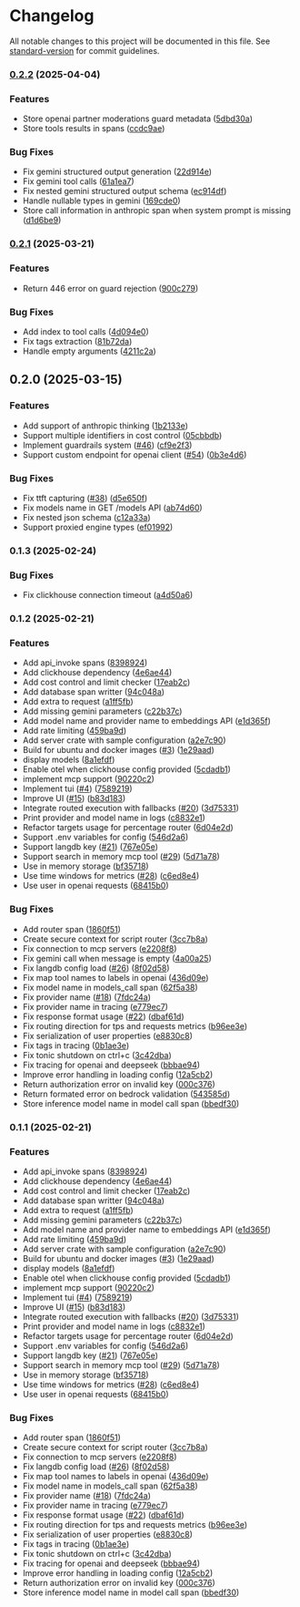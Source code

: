 # Changelog

All notable changes to this project will be documented in this file. See [standard-version](https://github.com/conventional-changelog/standard-version) for commit guidelines.

### [0.2.2](https://github.com/langdb/langdb-cloud/compare/0.2.1...0.2.2) (2025-04-04)


### Features

* Store openai partner moderations guard metadata ([5dbd30a](https://github.com/langdb/langdb-cloud/commit/5dbd30a331d32bfceb467ccff57f1d018bbc2f9d))
* Store tools results in spans ([ccdc9ae](https://github.com/langdb/langdb-cloud/commit/ccdc9aea7dc50f700891b17ab647f1c58c56049d))


### Bug Fixes

* Fix gemini structured output generation ([22d914e](https://github.com/langdb/langdb-cloud/commit/22d914ee4c7d06bc1a6dc5144c9f51e1ddd12bd4))
* Fix gemini tool calls ([61a1ea7](https://github.com/langdb/langdb-cloud/commit/61a1ea7b82d31e9f48a4fe21482b94f2eea2e7b2))
* Fix nested gemini structured output schema ([ec914df](https://github.com/langdb/langdb-cloud/commit/ec914df60db8c2ced45429386920f84f02cfb070))
* Handle nullable types in gemini ([169cde0](https://github.com/langdb/langdb-cloud/commit/169cde0c7e323499eadeded1ecb144f5d32bd6d6))
* Store call information in anthropic span when system prompt is missing ([d1d6be9](https://github.com/langdb/langdb-cloud/commit/d1d6be92e7fe7208dfa3c581346be71ce62acb27))

### [0.2.1](https://github.com/langdb/langdb-cloud/compare/0.2.0...0.2.1) (2025-03-21)


### Features

* Return 446 error on guard rejection ([900c279](https://github.com/langdb/langdb-cloud/commit/900c2796fcf4f34273ff3d4bee3b2738c1dac971))


### Bug Fixes

* Add index to tool calls ([4d094e0](https://github.com/langdb/langdb-cloud/commit/4d094e078be1fa130daf19af039932598616011a))
* Fix tags extraction ([81b72da](https://github.com/langdb/langdb-cloud/commit/81b72da2591adf14c75537c3396c45732a0a9980))
* Handle empty arguments ([4211c2a](https://github.com/langdb/langdb-cloud/commit/4211c2ad7c64c1c0c5a5e47e94eca0e20c058c1a))

## 0.2.0 (2025-03-15)


### Features

* Add support of anthropic thinking ([1b2133e](https://github.com/langdb/langdb-cloud/commit/1b2133e92d7547a9464cb9965de2b6c8adeefaa3))
* Support multiple identifiers in cost control ([05cbbdb](https://github.com/langdb/langdb-cloud/commit/05cbbdbf940cf6049675ae6692e4ec28b73f8824))
* Implement guardrails system ([#46](https://github.com/langdb/langdb-cloud/issues/46)) ([cf9e2f3](https://github.com/langdb/langdb-cloud/commit/cf9e2f3236393f3bfb56d1f4257e8b9e3d5fa655))
* Support custom endpoint for openai client ([#54](https://github.com/langdb/langdb-cloud/issues/54)) ([0b3e4d6](https://github.com/langdb/langdb-cloud/commit/0b3e4d6dd4498dd8ad6a770d45a93371f33546fd))

### Bug Fixes
* Fix ttft capturing ([#38](https://github.com/langdb/langdb-cloud/issues/38)) ([d5e650f](https://github.com/langdb/langdb-cloud/commit/d5e650f02f14d4652c162329b5c4b34eab3c6c28))
* Fix models name in GET /models API ([ab74d60](https://github.com/langdb/langdb-cloud/commit/ab74d60a5d53aec15c045875fc2fa4f0a229c993))
* Fix nested json schema ([c12a33a](https://github.com/langdb/langdb-cloud/commit/c12a33a3468467f67301a2562211104cb3c56334))
* Support proxied engine types ([ef01992](https://github.com/langdb/langdb-cloud/commit/ef01992c939a846e356c5d9d3a15e2143c9aa053))

### 0.1.3 (2025-02-24)


### Bug Fixes

* Fix clickhouse connection timeout ([a4d50a6](https://github.com/langdb/langdb-cloud/commit/a4d50a6a3a036822075b33d99d11e09c3f3e74ee))

### 0.1.2 (2025-02-21)


### Features

* Add api_invoke spans ([8398924](https://github.com/langdb/langdb-cloud/commit/83989242ebeb89626f95ba60e641cc48ddb81e1a))
* Add clickhouse dependency ([4e6ae44](https://github.com/langdb/langdb-cloud/commit/4e6ae44244d78baaaf4a1ca2db8d34e0d4aaf490))
* Add cost control and limit checker ([17eab2c](https://github.com/langdb/langdb-cloud/commit/17eab2cc5298f5421d2198bceb500bd5cf593010))
* Add database span writter ([94c048a](https://github.com/langdb/langdb-cloud/commit/94c048a3d6d30e44d69300b7cedb877a1a19e66a))
* Add extra to request ([a1ff5fb](https://github.com/langdb/langdb-cloud/commit/a1ff5fb71529350b5a1541f9d934a865f1373614))
* Add missing gemini parameters ([c22b37c](https://github.com/langdb/langdb-cloud/commit/c22b37cb4aef07ca82b9a4e95b8421270c022e49))
* Add model name and provider name to embeddings API ([e1d365f](https://github.com/langdb/langdb-cloud/commit/e1d365f31b58727c2c496ebdb41547d1bde27fa8))
* Add rate limiting ([459ba9d](https://github.com/langdb/langdb-cloud/commit/459ba9d4eb4ccaf8fbc2d4df696df85637320ea9))
* Add server crate with sample configuration ([a2e7c90](https://github.com/langdb/langdb-cloud/commit/a2e7c9025e9ca4116860916fbc183c97bccc89b4))
* Build for ubuntu and docker images ([#3](https://github.com/langdb/langdb-cloud/issues/3)) ([1e29aad](https://github.com/langdb/langdb-cloud/commit/1e29aad79853015760a7f2f06f7e9e993e60c8b2))
* display models ([8a1efdf](https://github.com/langdb/langdb-cloud/commit/8a1efdfc6e99a5728d5a962a7897f74a621c9d6d))
* Enable otel when clickhouse config provided ([5cdadb1](https://github.com/langdb/langdb-cloud/commit/5cdadb169502c1864f2a31588fc4ad4b1eb24e07))
* implement mcp support ([90220c2](https://github.com/langdb/langdb-cloud/commit/90220c289f5d37666002fd957d4cd0199013dac0))
* Implement tui ([#4](https://github.com/langdb/langdb-cloud/issues/4)) ([7589219](https://github.com/langdb/langdb-cloud/commit/758921962d9d2140b9814ad374f5e1e4ffc90d24))
* Improve UI ([#15](https://github.com/langdb/langdb-cloud/issues/15)) ([b83d183](https://github.com/langdb/langdb-cloud/commit/b83d18391dba63edbf2f14855f18b95513c15cb9))
* Integrate routed execution with fallbacks ([#20](https://github.com/langdb/langdb-cloud/issues/20)) ([3d75331](https://github.com/langdb/langdb-cloud/commit/3d75331cd49b4cb031371685539c3ff102f0d666))
* Print provider and model name in logs ([c8832e1](https://github.com/langdb/langdb-cloud/commit/c8832e1169c4c907ea19fe126ac8abdea8664f5e))
* Refactor targets usage for percentage router ([6d04e2d](https://github.com/langdb/langdb-cloud/commit/6d04e2d736ba8837e57de8b311c8eaf8baaf62b8))
* Support .env variables for config ([546d2a6](https://github.com/langdb/langdb-cloud/commit/546d2a66ab51263c857a7424570bddc8ad737271))
* Support langdb key ([#21](https://github.com/langdb/langdb-cloud/issues/21)) ([767e05e](https://github.com/langdb/langdb-cloud/commit/767e05e450b8d61bc345c0849feb20e6bf7dd07f))
* Support search in memory mcp tool ([#29](https://github.com/langdb/langdb-cloud/issues/29)) ([5d71a78](https://github.com/langdb/langdb-cloud/commit/5d71a783026ebad1eb3525b7ffd28be6ba8fb89f))
* Use in memory storage ([bf35718](https://github.com/langdb/langdb-cloud/commit/bf357181d34e02392444ddc465e880a720e9a4b8))
* Use time windows for metrics ([#28](https://github.com/langdb/langdb-cloud/issues/28)) ([c6ed8e4](https://github.com/langdb/langdb-cloud/commit/c6ed8e46dec5b25b88844e853960d39ab1034e1c))
* Use user in openai requests ([68415b0](https://github.com/langdb/langdb-cloud/commit/68415b015f4238ed942e4d5c293119c5fc6b995a))


### Bug Fixes

* Add router span ([1860f51](https://github.com/langdb/langdb-cloud/commit/1860f51b2874fa81e4117b35dc3e1f98f439413b))
* Create secure context for script router ([3cc7b8a](https://github.com/langdb/langdb-cloud/commit/3cc7b8affd6d9fe0190f4bab530eca5a33d15ca8))
* Fix connection to mcp servers ([e2208f8](https://github.com/langdb/langdb-cloud/commit/e2208f8d21eabe52e274e4b6777a6eee9cda0815))
* Fix gemini call when message is empty ([4a00a25](https://github.com/langdb/langdb-cloud/commit/4a00a258007ae175b33578df2e0b147c055c41e1))
* Fix langdb config load ([#26](https://github.com/langdb/langdb-cloud/issues/26)) ([8f02d58](https://github.com/langdb/langdb-cloud/commit/8f02d587a66ccf557290050a30ea2c16ed9d2745))
* Fix map tool names to labels in openai ([436d09e](https://github.com/langdb/langdb-cloud/commit/436d09e70b9ec907ee1c3a42a59b6f7e0561b9e4))
* Fix model name in models_call span ([62f5a38](https://github.com/langdb/langdb-cloud/commit/62f5a382228ee757b054f455ef75308cf5bf4b42))
* Fix provider name ([#18](https://github.com/langdb/langdb-cloud/issues/18)) ([7fdc24a](https://github.com/langdb/langdb-cloud/commit/7fdc24a883fa8462eed7d0512d76649f887c0b06))
* Fix provider name in tracing ([e779ec7](https://github.com/langdb/langdb-cloud/commit/e779ec76b49e9fae45ef14cf9a9826bb8e66a1ce))
* Fix response format usage ([#22](https://github.com/langdb/langdb-cloud/issues/22)) ([dbaf61d](https://github.com/langdb/langdb-cloud/commit/dbaf61d16d34a6a1747a982ad8d1ac7150963991))
* Fix routing direction for tps and requests metrics ([b96ee3e](https://github.com/langdb/langdb-cloud/commit/b96ee3ebf7cb03700442897371e1e12a001eeead))
* Fix serialization of user properties ([e8830c8](https://github.com/langdb/langdb-cloud/commit/e8830c82b405f73db6af3489a3238f84635a420f))
* Fix tags in tracing ([0b1ae3e](https://github.com/langdb/langdb-cloud/commit/0b1ae3ef2e473b52a132605313373dea6babddfd))
* Fix tonic shutdown on ctrl+c ([3c42dba](https://github.com/langdb/langdb-cloud/commit/3c42dba456ea566519cff5817d9d3bbf5ce40a7f))
* Fix tracing for openai and deepseek ([bbbae94](https://github.com/langdb/langdb-cloud/commit/bbbae94e7b2f0b89d12a6f00a07bf344857d044e))
* Improve error handling in loading config ([12a5cb2](https://github.com/langdb/langdb-cloud/commit/12a5cb26d94010f8c52f221dd9f5debea9c7f9bc))
* Return authorization error on invalid key ([000c376](https://github.com/langdb/langdb-cloud/commit/000c376db6c733fbc522050a2f3d9a9639b568d0))
* Return formated error on bedrock validation ([543585d](https://github.com/langdb/langdb-cloud/commit/543585d468514df3598a4def01ab985d6f802303))
* Store inference model name in model call span ([bbedf30](https://github.com/langdb/langdb-cloud/commit/bbedf300416edd5a7f39ade51065568b6e6716e9))

### 0.1.1 (2025-02-21)


### Features

* Add api_invoke spans ([8398924](https://github.com/langdb/ai-gateway/commit/83989242ebeb89626f95ba60e641cc48ddb81e1a))
* Add clickhouse dependency ([4e6ae44](https://github.com/langdb/ai-gateway/commit/4e6ae44244d78baaaf4a1ca2db8d34e0d4aaf490))
* Add cost control and limit checker ([17eab2c](https://github.com/langdb/ai-gateway/commit/17eab2cc5298f5421d2198bceb500bd5cf593010))
* Add database span writter ([94c048a](https://github.com/langdb/ai-gateway/commit/94c048a3d6d30e44d69300b7cedb877a1a19e66a))
* Add extra to request ([a1ff5fb](https://github.com/langdb/ai-gateway/commit/a1ff5fb71529350b5a1541f9d934a865f1373614))
* Add missing gemini parameters ([c22b37c](https://github.com/langdb/ai-gateway/commit/c22b37cb4aef07ca82b9a4e95b8421270c022e49))
* Add model name and provider name to embeddings API ([e1d365f](https://github.com/langdb/ai-gateway/commit/e1d365f31b58727c2c496ebdb41547d1bde27fa8))
* Add rate limiting ([459ba9d](https://github.com/langdb/ai-gateway/commit/459ba9d4eb4ccaf8fbc2d4df696df85637320ea9))
* Add server crate with sample configuration ([a2e7c90](https://github.com/langdb/ai-gateway/commit/a2e7c9025e9ca4116860916fbc183c97bccc89b4))
* Build for ubuntu and docker images ([#3](https://github.com/langdb/ai-gateway/issues/3)) ([1e29aad](https://github.com/langdb/ai-gateway/commit/1e29aad79853015760a7f2f06f7e9e993e60c8b2))
* display models ([8a1efdf](https://github.com/langdb/ai-gateway/commit/8a1efdfc6e99a5728d5a962a7897f74a621c9d6d))
* Enable otel when clickhouse config provided ([5cdadb1](https://github.com/langdb/ai-gateway/commit/5cdadb169502c1864f2a31588fc4ad4b1eb24e07))
* implement mcp support ([90220c2](https://github.com/langdb/ai-gateway/commit/90220c289f5d37666002fd957d4cd0199013dac0))
* Implement tui ([#4](https://github.com/langdb/ai-gateway/issues/4)) ([7589219](https://github.com/langdb/ai-gateway/commit/758921962d9d2140b9814ad374f5e1e4ffc90d24))
* Improve UI ([#15](https://github.com/langdb/ai-gateway/issues/15)) ([b83d183](https://github.com/langdb/ai-gateway/commit/b83d18391dba63edbf2f14855f18b95513c15cb9))
* Integrate routed execution with fallbacks ([#20](https://github.com/langdb/ai-gateway/issues/20)) ([3d75331](https://github.com/langdb/ai-gateway/commit/3d75331cd49b4cb031371685539c3ff102f0d666))
* Print provider and model name in logs ([c8832e1](https://github.com/langdb/ai-gateway/commit/c8832e1169c4c907ea19fe126ac8abdea8664f5e))
* Refactor targets usage for percentage router ([6d04e2d](https://github.com/langdb/ai-gateway/commit/6d04e2d736ba8837e57de8b311c8eaf8baaf62b8))
* Support .env variables for config ([546d2a6](https://github.com/langdb/ai-gateway/commit/546d2a66ab51263c857a7424570bddc8ad737271))
* Support langdb key ([#21](https://github.com/langdb/ai-gateway/issues/21)) ([767e05e](https://github.com/langdb/ai-gateway/commit/767e05e450b8d61bc345c0849feb20e6bf7dd07f))
* Support search in memory mcp tool ([#29](https://github.com/langdb/ai-gateway/issues/29)) ([5d71a78](https://github.com/langdb/ai-gateway/commit/5d71a783026ebad1eb3525b7ffd28be6ba8fb89f))
* Use in memory storage ([bf35718](https://github.com/langdb/ai-gateway/commit/bf357181d34e02392444ddc465e880a720e9a4b8))
* Use time windows for metrics ([#28](https://github.com/langdb/ai-gateway/issues/28)) ([c6ed8e4](https://github.com/langdb/ai-gateway/commit/c6ed8e46dec5b25b88844e853960d39ab1034e1c))
* Use user in openai requests ([68415b0](https://github.com/langdb/ai-gateway/commit/68415b015f4238ed942e4d5c293119c5fc6b995a))


### Bug Fixes

* Add router span ([1860f51](https://github.com/langdb/ai-gateway/commit/1860f51b2874fa81e4117b35dc3e1f98f439413b))
* Create secure context for script router ([3cc7b8a](https://github.com/langdb/ai-gateway/commit/3cc7b8affd6d9fe0190f4bab530eca5a33d15ca8))
* Fix connection to mcp servers ([e2208f8](https://github.com/langdb/ai-gateway/commit/e2208f8d21eabe52e274e4b6777a6eee9cda0815))
* Fix langdb config load ([#26](https://github.com/langdb/ai-gateway/issues/26)) ([8f02d58](https://github.com/langdb/ai-gateway/commit/8f02d587a66ccf557290050a30ea2c16ed9d2745))
* Fix map tool names to labels in openai ([436d09e](https://github.com/langdb/ai-gateway/commit/436d09e70b9ec907ee1c3a42a59b6f7e0561b9e4))
* Fix model name in models_call span ([62f5a38](https://github.com/langdb/ai-gateway/commit/62f5a382228ee757b054f455ef75308cf5bf4b42))
* Fix provider name ([#18](https://github.com/langdb/ai-gateway/issues/18)) ([7fdc24a](https://github.com/langdb/ai-gateway/commit/7fdc24a883fa8462eed7d0512d76649f887c0b06))
* Fix provider name in tracing ([e779ec7](https://github.com/langdb/ai-gateway/commit/e779ec76b49e9fae45ef14cf9a9826bb8e66a1ce))
* Fix response format usage ([#22](https://github.com/langdb/ai-gateway/issues/22)) ([dbaf61d](https://github.com/langdb/ai-gateway/commit/dbaf61d16d34a6a1747a982ad8d1ac7150963991))
* Fix routing direction for tps and requests metrics ([b96ee3e](https://github.com/langdb/ai-gateway/commit/b96ee3ebf7cb03700442897371e1e12a001eeead))
* Fix serialization of user properties ([e8830c8](https://github.com/langdb/ai-gateway/commit/e8830c82b405f73db6af3489a3238f84635a420f))
* Fix tags in tracing ([0b1ae3e](https://github.com/langdb/ai-gateway/commit/0b1ae3ef2e473b52a132605313373dea6babddfd))
* Fix tonic shutdown on ctrl+c ([3c42dba](https://github.com/langdb/ai-gateway/commit/3c42dba456ea566519cff5817d9d3bbf5ce40a7f))
* Fix tracing for openai and deepseek ([bbbae94](https://github.com/langdb/ai-gateway/commit/bbbae94e7b2f0b89d12a6f00a07bf344857d044e))
* Improve error handling in loading config ([12a5cb2](https://github.com/langdb/ai-gateway/commit/12a5cb26d94010f8c52f221dd9f5debea9c7f9bc))
* Return authorization error on invalid key ([000c376](https://github.com/langdb/ai-gateway/commit/000c376db6c733fbc522050a2f3d9a9639b568d0))
* Store inference model name in model call span ([bbedf30](https://github.com/langdb/ai-gateway/commit/bbedf300416edd5a7f39ade51065568b6e6716e9))

